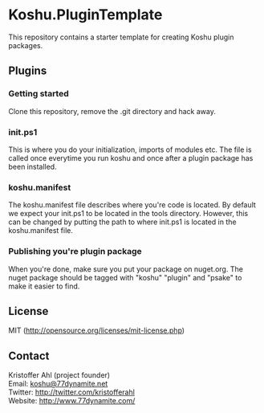 # Koshu.PluginTemplate

This repository contains a starter template for creating Koshu plugin packages.

## Plugins

### Getting started
Clone this repository, remove the .git directory and hack away.

### init.ps1
This is where you do your initialization, imports of modules etc. The file is called once everytime you run koshu and once after a plugin package has been installed.

### koshu.manifest
The koshu.manifest file describes where you're code is located. By default we expect your init.ps1 to be located in the tools directory. However, this can be changed by putting the path to where init.ps1 is located in the koshu.manifest file.

### Publishing you're plugin package
When you're done, make sure you put your package on nuget.org. The nuget package should be tagged with "koshu" "plugin" and "psake" to make it easier to find.

## License
MIT (http://opensource.org/licenses/mit-license.php)

## Contact
Kristoffer Ahl (project founder)  
Email: koshu@77dynamite.net  
Twitter: http://twitter.com/kristofferahl  
Website: http://www.77dynamite.com/